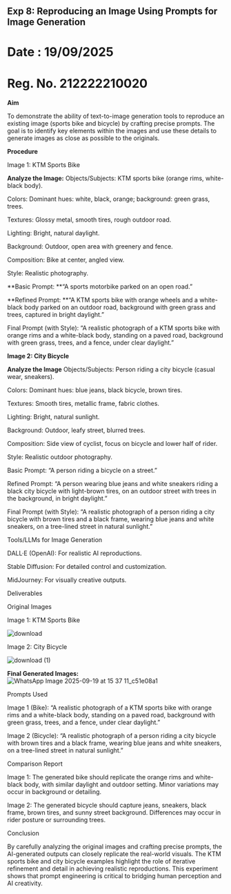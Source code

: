 ## Exp 8: Reproducing an Image Using Prompts for Image Generation

# Date : 19/09/2025
# Reg. No. 212222210020


**Aim**

To demonstrate the ability of text-to-image generation tools to reproduce an existing image (sports bike and bicycle) by crafting precise prompts. The goal is to identify key elements within the images and use these details to generate images as close as possible to the originals.

**Procedure**

Image 1: KTM Sports Bike

**Analyze the Image:**
Objects/Subjects: KTM sports bike (orange rims, white-black body).

Colors: Dominant hues: white, black, orange; background: green grass, trees.

Textures: Glossy metal, smooth tires, rough outdoor road.

Lighting: Bright, natural daylight.

Background: Outdoor, open area with greenery and fence.

Composition: Bike at center, angled view.

Style: Realistic photography.

**Basic Prompt:
**“A sports motorbike parked on an open road.”

**Refined Prompt:
**“A KTM sports bike with orange wheels and a white-black body parked on an outdoor road, background with green grass and trees, captured in bright daylight.”

Final Prompt (with Style):
“A realistic photograph of a KTM sports bike with orange rims and a white-black body, standing on a paved road, background with green grass, trees, and a fence, under clear daylight.”

**Image 2: City Bicycle**

**Analyze the Image**
Objects/Subjects: Person riding a city bicycle (casual wear, sneakers).

Colors: Dominant hues: blue jeans, black bicycle, brown tires.

Textures: Smooth tires, metallic frame, fabric clothes.

Lighting: Bright, natural sunlight.

Background: Outdoor, leafy street, blurred trees.

Composition: Side view of cyclist, focus on bicycle and lower half of rider.

Style: Realistic outdoor photography.

Basic Prompt:
“A person riding a bicycle on a street.”

Refined Prompt:
“A person wearing blue jeans and white sneakers riding a black city bicycle with light-brown tires, on an outdoor street with trees in the background, in bright daylight.”

Final Prompt (with Style):
“A realistic photograph of a person riding a city bicycle with brown tires and a black frame, wearing blue jeans and white sneakers, on a tree-lined street in natural sunlight.”

Tools/LLMs for Image Generation

DALL·E (OpenAI): For realistic AI reproductions.

Stable Diffusion: For detailed control and customization.

MidJourney: For visually creative outputs.

Deliverables

Original Images

Image 1: KTM Sports Bike

![download](https://github.com/user-attachments/assets/36f68475-955d-450b-9500-931a6ef1dff1)

Image 2: City Bicycle

![download (1)](https://github.com/user-attachments/assets/ac079af8-8584-489c-b797-8ea38b5b2325)

**Final Generated Images:**
![WhatsApp Image 2025-09-19 at 15 37 11_c51e08a1](https://github.com/user-attachments/assets/535f7fa9-0e39-4805-8bed-82cde9e0a3c4)

Prompts Used

Image 1 (Bike): “A realistic photograph of a KTM sports bike with orange rims and a white-black body, standing on a paved road, background with green grass, trees, and a fence, under clear daylight.”

Image 2 (Bicycle): “A realistic photograph of a person riding a city bicycle with brown tires and a black frame, wearing blue jeans and white sneakers, on a tree-lined street in natural sunlight.”

Comparison Report

Image 1: The generated bike should replicate the orange rims and white-black body, with similar daylight and outdoor setting. Minor variations may occur in background or detailing.

Image 2: The generated bicycle should capture jeans, sneakers, black frame, brown tires, and sunny street background. Differences may occur in rider posture or surrounding trees.

Conclusion

By carefully analyzing the original images and crafting precise prompts, the AI-generated outputs can closely replicate the real-world visuals. The KTM sports bike and city bicycle examples highlight the role of iterative refinement and detail in achieving realistic reproductions. This experiment shows that prompt engineering is critical to bridging human perception and AI creativity.



